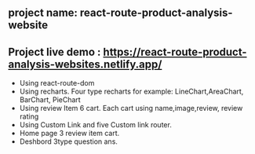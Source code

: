 ## project name: react-route-product-analysis-website
## Project live demo : https://react-route-product-analysis-websites.netlify.app/

- Using react-route-dom
- Using recharts. Four type recharts for example: LineChart,AreaChart, BarChart, PieChart
- Using review Item 6 cart. Each cart using name,image,review, review rating
- Using Custom Link and five Custom link router.
- Home page 3 review item cart.
- Deshbord 3type question ans.
